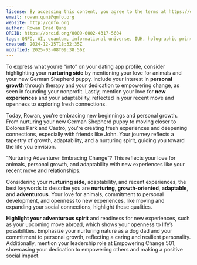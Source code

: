 ```yaml
---
license: By accessing this content, you agree to the terms at https://qnfo.org/LICENSE
email: rowan.quni@qnfo.org
website: http://qnfo.org
author: Rowan Brad Quni
ORCID: https://orcid.org/0009-0002-4317-5604
tags: QNFO, AI, quantum, informational universe, IUH, holographic principle
created: 2024-12-25T18:32:35Z
modified: 2025-03-08T09:38:56Z
---
```


To express what you’re “into” on your dating app profile, consider highlighting your **nurturing side** by mentioning your love for animals and your new German Shepherd puppy. Include your interest in **personal growth** through therapy and your dedication to empowering change, as seen in founding your nonprofit. Lastly, mention your love for **new experiences** and your adaptability, reflected in your recent move and openness to exploring fresh connections.

Today, Rowan, you’re embracing new beginnings and personal growth. From nurturing your new German Shepherd puppy to moving closer to Dolores Park and Castro, you’re creating fresh experiences and deepening connections, especially with friends like John. Your journey reflects a tapestry of growth, adaptability, and a nurturing spirit, guiding you toward the life you envision.

“Nurturing Adventurer Embracing Change”? This reflects your love for animals, personal growth, and adaptability with new experiences like your recent move and relationships.

Considering your **nurturing side**, adaptability, and recent experiences, the best keywords to describe you are **nurturing**, **growth-oriented**, **adaptable**, and **adventurous**. Your love for animals, commitment to personal development, and openness to new experiences, like moving and expanding your social connections, highlight these qualities.

**Highlight your adventurous spirit** and readiness for new experiences, such as your upcoming move abroad, which shows your openness to life’s possibilities. Emphasize your nurturing nature as a dog dad and your commitment to personal growth, reflecting a caring and resilient personality. Additionally, mention your leadership role at Empowering Change 501, showcasing your dedication to empowering others and making a positive social impact.

